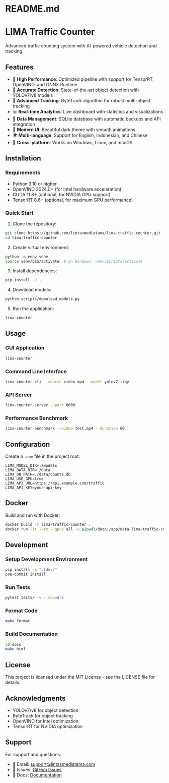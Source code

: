 
# README.md
# LIMA Traffic Counter

Advanced traffic counting system with AI-powered vehicle detection and tracking.

## Features

- 🚀 **High Performance**: Optimized pipeline with support for TensorRT, OpenVINO, and ONNX Runtime
- 🎯 **Accurate Detection**: State-of-the-art object detection with YOLOv7/v8 models
- 🔄 **Advanced Tracking**: ByteTrack algorithm for robust multi-object tracking
- 📊 **Real-time Analytics**: Live dashboard with statistics and visualizations
- 💾 **Data Management**: SQLite database with automatic backups and API integration
- 🎨 **Modern UI**: Beautiful dark theme with smooth animations
- 🌍 **Multi-language**: Support for English, Indonesian, and Chinese
- 📱 **Cross-platform**: Works on Windows, Linux, and macOS

## Installation

### Requirements

- Python 3.10 or higher
- OpenVINO 2024.0+ (for Intel hardware acceleration)
- CUDA 11.8+ (optional, for NVIDIA GPU support)
- TensorRT 8.6+ (optional, for maximum GPU performance)

### Quick Start

1. Clone the repository:
```bash
git clone https://github.com/lintasmediatama/lima-traffic-counter.git
cd lima-traffic-counter
```

2. Create virtual environment:
```bash
python -m venv venv
source venv/bin/activate  # On Windows: venv\Scripts\activate
```

3. Install dependencies:
```bash
pip install -e .
```

4. Download models:
```bash
python scripts/download_models.py
```

5. Run the application:
```bash
lima-counter
```

## Usage

### GUI Application

```bash
lima-counter
```

### Command Line Interface

```bash
lima-counter-cli --source video.mp4 --model yolov7-tiny
```

### API Server

```bash
lima-counter-server --port 8000
```

### Performance Benchmark

```bash
lima-counter-benchmark --video test.mp4 --duration 60
```

## Configuration

Create a `.env` file in the project root:

```env
LIMA_MODEL_DIR=./models
LIMA_DATA_DIR=./data
LIMA_DB_PATH=./data/counts.db
LIMA_USE_GPU=true
LIMA_API_URL=https://api.example.com/traffic
LIMA_API_KEY=your-api-key
```

## Docker

Build and run with Docker:

```bash
docker build -t lima-traffic-counter .
docker run -it --rm --gpus all -v $(pwd)/data:/app/data lima-traffic-counter
```

## Development

### Setup Development Environment

```bash
pip install -e ".[dev]"
pre-commit install
```

### Run Tests

```bash
pytest tests/ -v --cov=src
```

### Format Code

```bash
make format
```

### Build Documentation

```bash
cd docs
make html
```

## License

This project is licensed under the MIT License - see the LICENSE file for details.

## Acknowledgments

- YOLOv7/v8 for object detection
- ByteTrack for object tracking
- OpenVINO for Intel optimization
- TensorRT for NVIDIA optimization

## Support

For support and questions:
- 📧 Email: support@lintasmediatama.com
- 🐛 Issues: [GitHub Issues](https://github.com/lintasmediatama/lima-traffic-counter/issues)
- 📖 Docs: [Documentation](https://lima-traffic-counter.readthedocs.io)